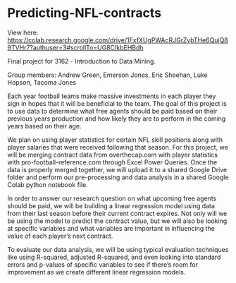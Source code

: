 # Predicting-NFL-contracts

View here: https://colab.research.google.com/drive/1FxfXUgPWAcRJGrZybTHe6QujQ89TVHr7?authuser=3#scrollTo=UG8CIkbEHBdh

Final project for 3162 - Introduction to Data Mining.

Group members: Andrew Green, Emerson Jones, Eric Sheehan, Luke Hopson, Tacoma Jones

Each year football teams make massive investments in each player they sign in hopes that it will be beneficial to the team. The goal of this project is to use data to determine what free agents should be paid based on their previous years production and how likely they are to perform in the coming years based on their age.

We plan on using player statistics for certain NFL skill positions along with player salaries that were received following that season. For this project, we will be merging contract data from overthecap.com  with player statistics with pro-football-reference.com through Excel Power Queries. Once the data is properly merged together, we will upload it to a shared Google Drive folder and perform our pre-processing and data analysis in a shared Google Colab python notebook file.

In order to answer our research question on what upcoming free agents should be paid, we will be building a linear regression model using data from their last season before their current contract expires. Not only will we be using the model to predict the contract value, but we will also be looking at specific variables and what variables are important in influencing the value of each player’s next contract.

To evaluate our data analysis, we will be using typical evaluation techniques like using R-squared, adjusted R-squared, and even looking into standard errors and p-values of specific variables to see if there’s room for improvement as we create different linear regression models.
